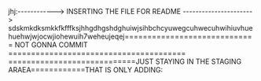 jhj:------------>  INSERTING THE FILE FOR README ---------------------->
sdskmkdksmkkfkfffksjhhgdhgshdghuiwjsihbchcyuwegcuhwecuhwihiuvhuehuehwjwjocwjiohewuih7weheujeqej============================= NOT GONNA COMMIT =======================================
============================JUST STAYING IN THE STAGING ARAEA============THAT IS ONLY ADDING:
